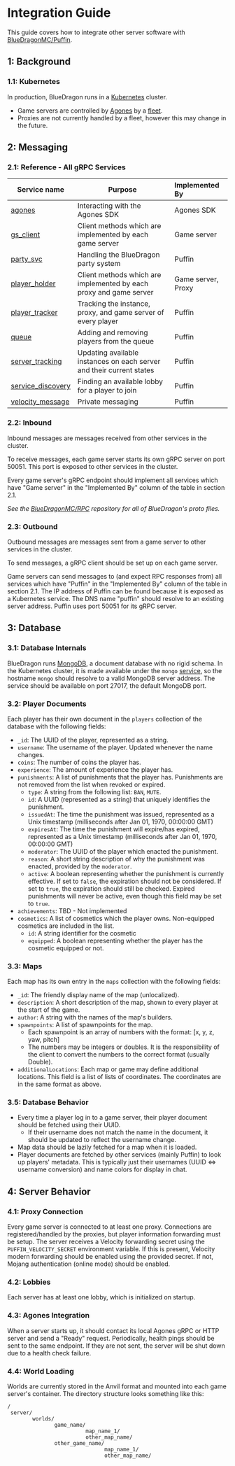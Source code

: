 # Integration Guide
This guide covers how to integrate other server software with [BlueDragonMC/Puffin](https://github.com/BlueDragonMC/Puffin).
## 1: Background
### 1.1: Kubernetes
In production, BlueDragon runs in a [Kubernetes](https://kubernetes.io/) cluster.
* Game servers are controlled by [Agones](https://agones.dev) by a [fleet](https://agones.dev/site/docs/reference/fleet/).
* Proxies are not currently handled by a fleet, however this may change in the future.
## 2: Messaging
### 2.1: Reference - All gRPC Services
| Service name                                                                                                | Purpose                                                              | Implemented By     |
|-------------------------------------------------------------------------------------------------------------|----------------------------------------------------------------------|:-------------------|
| [agones](https://github.com/BlueDragonMC/RPC/blob/master/src/main/proto/agones.proto)                       | Interacting with the Agones SDK                                      | Agones SDK         |
| [gs_client](https://github.com/BlueDragonMC/RPC/blob/master/src/main/proto/gs_client.proto)                 | Client methods which are implemented by each game server             | Game server        |
| [party_svc](https://github.com/BlueDragonMC/RPC/blob/master/src/main/proto/party_svc.proto)                 | Handling the BlueDragon party system                                 | Puffin             |
| [player_holder](https://github.com/BlueDragonMC/RPC/blob/master/src/main/proto/player_holder.proto)         | Client methods which are implemented by each proxy and game server   | Game server, Proxy |
| [player_tracker](https://github.com/BlueDragonMC/RPC/blob/master/src/main/proto/player_tracker.proto)       | Tracking the instance, proxy, and game server of every player        | Puffin             |
| [queue](https://github.com/BlueDragonMC/RPC/blob/master/src/main/proto/queue.proto)                         | Adding and removing players from the queue                           | Puffin             |
| [server_tracking](https://github.com/BlueDragonMC/RPC/blob/master/src/main/proto/server_tracking.proto)     | Updating available instances on each server and their current states | Puffin             |
| [service_discovery](https://github.com/BlueDragonMC/RPC/blob/master/src/main/proto/service_discovery.proto) | Finding an available lobby for a player to join                      | Puffin             |
| [velocity_message](https://github.com/BlueDragonMC/RPC/blob/master/src/main/proto/velocity_message.proto)   | Private messaging                                                    | Puffin             |
### 2.2: Inbound
Inbound messages are messages received from other services in the cluster.

To receive messages, each game server starts its own gRPC server on port 50051. This port is exposed to other services in the cluster.

Every game server's gRPC endpoint should implement all services which have "Game server" in the "Implemented By" column of the table in section 2.1.

*See the [BlueDragonMC/RPC](https://github.com/BlueDragonMC/RPC/) repository for all of BlueDragon's proto files.*
### 2.3: Outbound
Outbound messages are messages sent from a game server to other services in the cluster.

To send messages, a gRPC client should be set up on each game server.

Game servers can send messages to (and expect RPC responses from) all services which have "Puffin" in the "Implemented By" column of the table in section 2.1.
The IP address of Puffin can be found because it is exposed as a Kubernetes service. The DNS name "puffin" should resolve to an existing server address. Puffin uses port 50051 for its gRPC server.
## 3: Database
### 3.1: Database Internals
BlueDragon runs [MongoDB](https://www.mongodb.com/), a document database with no rigid schema.
In the Kubernetes cluster, it is made available under the `mongo` [service](https://kubernetes.io/docs/concepts/services-networking/service/), so the hostname `mongo` should resolve to a valid MongoDB server address.
The service should be available on port 27017, the default MongoDB port.
### 3.2: Player Documents
Each player has their own document in the `players` collection of the database with the following fields:
* `_id`: The UUID of the player, represented as a string.
* `username`: The username of the player. Updated whenever the name changes.
* `coins`: The number of coins the player has.
* `experience`: The amount of experience the player has.
* `punishments`: A list of punishments that the player has. Punishments are not removed from the list when revoked or expired.
  * `type`: A string from the following list: `BAN`, `MUTE`.
  * `id`: A UUID (represented as a string) that uniquely identifies the punishment.
  * `issuedAt`: The time the punishment was issued, represented as a Unix timestamp (milliseconds after Jan 01, 1970, 00:00:00 GMT)
  * `expiresAt`: The time the punishment will expire/has expired, represented as a Unix timestamp (milliseconds after Jan 01, 1970, 00:00:00 GMT)
  * `moderator`: The UUID of the player which enacted the punishment.
  * `reason`: A short string description of why the punishment was enacted, provided by the `moderator`.
  * `active`: A boolean representing whether the punishment is currently effective. If set to `false`, the expiration should not be considered. If set to `true`, the expiration should still be checked. Expired punishments will never be active, even though this field may be set to `true`.
* `achievements`: TBD - Not implemented
* `cosmetics`: A list of cosmetics which the player owns. Non-equipped cosmetics are included in the list.
  * `id`: A string identifier for the cosmetic
  * `equipped`: A boolean representing whether the player has the cosmetic equipped or not.
### 3.3: Maps
Each map has its own entry in the `maps` collection with the following fields:
* `_id`: The friendly display name of the map (unlocalized).
* `description`: A short description of the map, shown to every player at the start of the game.
* `author`: A string with the names of the map's builders.
* `spawnpoints`: A list of spawnpoints for the map.
  * Each spawnpoint is an array of numbers with the format: [x, y, z, yaw, pitch]
  * The numbers may be integers or doubles. It is the responsibility of the client to convert the numbers to the correct format (usually Double).
* `additionalLocations`: Each map or game may define additional locations. This field is a list of lists of coordinates. The coordinates are in the same format as above.
### 3.5: Database Behavior
* Every time a player log in to a game server, their player document should be fetched using their UUID.
  * If their username does not match the name in the document, it should be updated to reflect the username change.
* Map data should be lazily fetched for a map when it is loaded.
* Player documents are fetched by other services (mainly Puffin) to look up players' metadata. This is typically just their usernames (UUID <=> username conversion) and name colors for display in chat.
## 4: Server Behavior
### 4.1: Proxy Connection
Every game server is connected to at least one proxy. Connections are registered/handled by the proxies, but player information forwarding must be setup.
The server receives a Velocity forwarding secret using the `PUFFIN_VELOCITY_SECRET` environment variable. If this is present, Velocity modern forwarding should be enabled using the provided secret. If not, Mojang authentication (online mode) should be enabled.
### 4.2: Lobbies
Each server has at least one lobby, which is initialized on startup.
### 4.3: Agones Integration
When a server starts up, it should contact its local Agones gRPC or HTTP server and send a "Ready" request.
Periodically, health pings should be sent to the same endpoint. If they are not sent, the server will be shut down due to a health check failure.
### 4.4: World Loading
Worlds are currently stored in the Anvil format and mounted into each game server's container.
The directory structure looks something like this:
```
/
 server/
        worlds/
               game_name/
                         map_name_1/
                         other_map_name/
               other_game_name/
                               map_name_1/
                               other_map_name/
```
